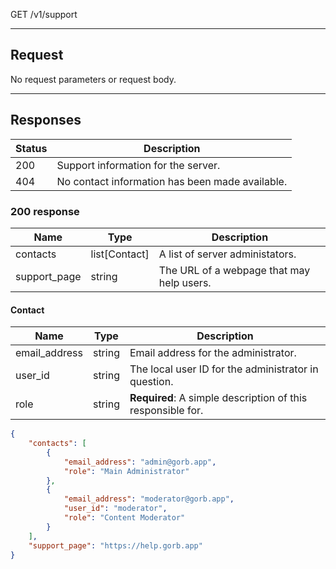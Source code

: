 GET /v1/support

---

## Request

No request parameters or request body.

---

## Responses

| Status | Description                                     |
|--------|-------------------------------------------------|
| 200    | Support information for the server.             |
| 404    | No contact information has been made available. |

### 200 response

| Name         | Type          | Description                               |
|--------------|---------------|-------------------------------------------|
| contacts     | list[Contact] | A list of server administators.           |
| support_page | string        | The URL of a webpage that may help users. |

#### Contact
| Name          | Type   | Description                                                 |
|---------------|--------|-------------------------------------------------------------|
| email_address | string | Email address for the administrator.                        |
| user_id       | string | The local user ID for the administrator in question.        |
| role          | string | **Required**: A simple description of this responsible for. |

```json
{
    "contacts": [
        {
            "email_address": "admin@gorb.app",
            "role": "Main Administrator"
        },
        {
            "email_address": "moderator@gorb.app",
            "user_id": "moderator",
            "role": "Content Moderator"
        }
    ],
    "support_page": "https://help.gorb.app"
}
```